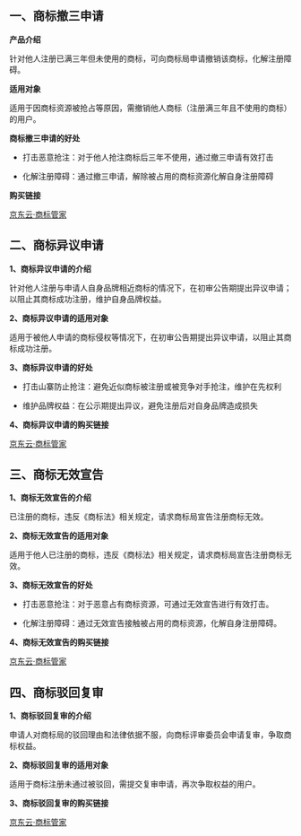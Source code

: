 ## 一、商标撤三申请

**产品介绍**

  针对他人注册已满三年但未使用的商标，可向商标局申请撤销该商标，化解注册障碍。

**适用对象**

  适用于因商标资源被抢占等原因，需撤销他人商标（注册满三年且不使用的商标）的用户。

**商标撤三申请的好处**

 - 打击恶意抢注：对于他人抢注商标后三年不使用，通过撤三申请有效打击

- 化解注册障碍：通过撤三申请，解除被占用的商标资源化解自身注册障碍

**购买链接**

 [京东云·商标管家](https://www.jdcloud.com/cn/pages/shangbiaoguanjia)

## 二、商标异议申请
**1、商标异议申请的介绍**

  针对他人注册与申请人自身品牌相近商标的情况下，在初审公告期提出异议申请；以阻止其商标成功注册，维护自身品牌权益。

**2、商标异议申请的适用对象**

  适用于被他人申请的商标侵权等情况下，在初审公告期提出异议申请，以阻止其商标成功注册。

**3、商标异议申请的好处**

- 打击山寨防止抢注：避免近似商标被注册或被竞争对手抢注，维护在先权利

- 维护品牌权益：在公示期提出异议，避免注册后对自身品牌造成损失

**4、商标异议申请的购买链接**

 [京东云·商标管家](https://www.jdcloud.com/cn/pages/shangbiaoguanjia)


## 三、商标无效宣告

**1、商标无效宣告的介绍**

  已注册的商标，违反《商标法》相关规定，请求商标局宣告注册商标无效。

**2、商标无效宣告的适用对象**

  适用于他人已注册的商标，违反《商标法》相关规定，请求商标局宣告注册商标无效。

**3、商标无效宣告的好处**
- 打击恶意抢注：对于恶意占有商标资源，可通过无效宣告进行有效打击。

- 化解注册障碍：通过无效宣告接触被占用的商标资源，化解自身注册障碍。

**4、商标无效宣告的购买链接**

 [京东云·商标管家](https://www.jdcloud.com/cn/pages/shangbiaoguanjia)


## 四、商标驳回复审

**1、商标驳回复审的介绍**

申请人对商标局的驳回理由和法律依据不服，向商标评审委员会申请复审，争取商标权益。

**2、商标驳回复审的适用对象**

适用于商标注册未通过被驳回，需提交复审申请，再次争取权益的用户。

**3、商标驳回复审的购买链接**

 [京东云·商标管家](https://www.jdcloud.com/cn/pages/shangbiaoguanjia)
